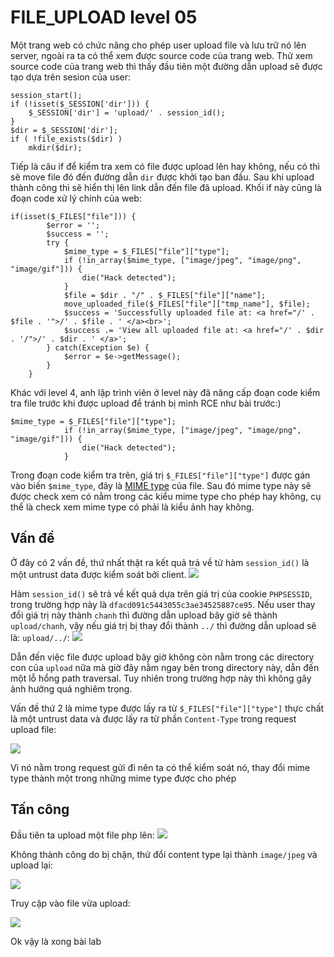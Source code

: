 # FILE_UPLOAD level 05

Một trang web có chức năng cho phép user upload file và lưu trữ nó lên server, ngoài ra ta có thể xem được source code của trang web. Thử xem source code của trang web thì thấy đầu tiên một đường dẫn upload sẽ được tạo dựa trên sesion của user:
```
session_start();
if (!isset($_SESSION['dir'])) {
    $_SESSION['dir'] = 'upload/' . session_id();
}
$dir = $_SESSION['dir'];
if ( !file_exists($dir) )
    mkdir($dir);
```

Tiếp là câu if để kiểm tra xem có file được upload lên hay không, nếu có thì sẽ move file đó đến đường dẫn `dir` được khởi tạo ban đầu. Sau khi upload thành công thì sẽ hiển thị lên link dẫn đến file đã upload. Khối if này cũng là đoạn code xử lý chính của web:

```
if(isset($_FILES["file"])) {
        $error = '';
        $success = '';
        try {
            $mime_type = $_FILES["file"]["type"];
            if (!in_array($mime_type, ["image/jpeg", "image/png", "image/gif"])) {
                die("Hack detected");
            }
            $file = $dir . "/" . $_FILES["file"]["name"];
            move_uploaded_file($_FILES["file"]["tmp_name"], $file);
            $success = 'Successfully uploaded file at: <a href="/' . $file . '">/' . $file . ' </a><br>';
            $success .= 'View all uploaded file at: <a href="/' . $dir . '/">/' . $dir . ' </a>';
        } catch(Exception $e) {
            $error = $e->getMessage();
        }
    }
```

Khác với level 4, anh lập trình viên ở level này đã nâng cấp đoạn code kiểm tra file trước khi được upload để tránh bị mình RCE như bài trước:)
```
$mime_type = $_FILES["file"]["type"];
            if (!in_array($mime_type, ["image/jpeg", "image/png", "image/gif"])) {
                die("Hack detected");
            }
```
Trong đoạn code kiểm tra trên, giá trị `$_FILES["file"]["type"]` được gán vào biến `$mime_type`, đây là [MIME type](https://developer.mozilla.org/en-US/docs/Web/HTTP/Basics_of_HTTP/MIME_types) của file. Sau đó mime type này sẽ được check xem có nằm trong các kiểu mime type cho phép hay không, cụ thể là check xem mime type có phải là kiểu ảnh hay không.

## Vấn đề

Ở đây có 2 vấn đề, thứ nhất thật ra kết quả trả về từ hàm `session_id()` là một untrust data được kiểm soát bởi client. 
![](https://i.imgur.com/CgHjF3L.png)

Hàm `session_id()` sẽ trả về kết quả dựa trên giá trị của cookie `PHPSESSID`, trong trường hợp này là `dfacd091c5443055c3ae34525887ce95`. Nếu user thay đổi giá trị này thành `chanh` thì đường dẫn upload bây giờ sẽ thành `upload/chanh`, vậy nếu giá trị bị thay đổi thành `../` thì đường dẫn upload sẽ là: `upload/../`:
![](https://i.imgur.com/1tFsCv1.png)

Dẫn đến việc file được upload bây giờ không còn nằm trong các directory con của `upload` nữa mà giờ đây nằm ngay bên trong directory này, dẫn đến một lỗ hổng path traversal. Tuy nhiên trong trường hợp này thì không gây ảnh hưởng quá nghiêm trọng.

Vấn đề thứ 2 là mime type được lấy ra từ `$_FILES["file"]["type"]` thực chất là một untrust data và được lấy ra từ phần `Content-Type` trong request upload file:

![](https://i.imgur.com/hhY8BQT.png)

Vì nó nằm trong request gửi đi nên ta có thể kiểm soát nó, thay đổi mime type thành một trong những mime type được cho phép

## Tấn công

Đầu tiên ta upload một file php lên:
![](https://i.imgur.com/JEPABbB.png)

Không thành công do bị chặn, thử đổi content type lại thành `image/jpeg` và upload lại:

![](https://i.imgur.com/iHrJwTb.png)

Truy cập vào file vừa upload:

![](https://i.imgur.com/nU1TrWj.png)


Ok vậy là xong bài lab
